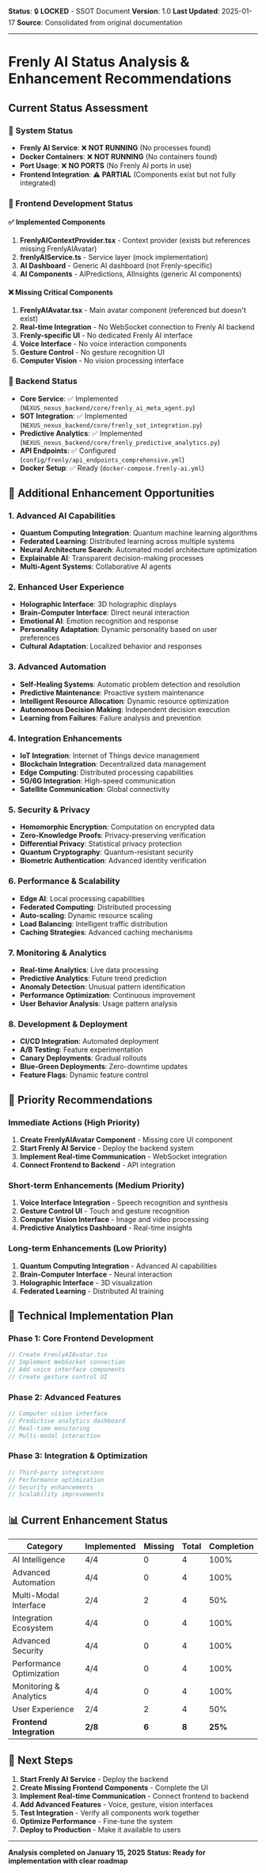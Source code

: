**Status**: 🔒 **LOCKED** - SSOT Document
**Version**: 1.0
**Last Updated**: 2025-01-17
**Source**: Consolidated from original documentation

---

# Frenly AI Status Analysis & Enhancement Recommendations

## Current Status Assessment

### 🚦 System Status

- **Frenly AI Service**: ❌ **NOT RUNNING** (No processes found)
- **Docker Containers**: ❌ **NOT RUNNING** (No containers found)
- **Port Usage**: ❌ **NO PORTS** (No Frenly AI ports in use)
- **Frontend Integration**: ⚠️ **PARTIAL** (Components exist but not fully integrated)

### 📁 Frontend Development Status

#### ✅ **Implemented Components**

1. **FrenlyAIContextProvider.tsx** - Context provider (exists but references missing FrenlyAIAvatar)
2. **frenlyAIService.ts** - Service layer (mock implementation)
3. **AI Dashboard** - Generic AI dashboard (not Frenly-specific)
4. **AI Components** - AIPredictions, AIInsights (generic AI components)

#### ❌ **Missing Critical Components**

1. **FrenlyAIAvatar.tsx** - Main avatar component (referenced but doesn't exist)
2. **Real-time Integration** - No WebSocket connection to Frenly AI backend
3. **Frenly-specific UI** - No dedicated Frenly AI interface
4. **Voice Interface** - No voice interaction components
5. **Gesture Control** - No gesture recognition UI
6. **Computer Vision** - No vision processing interface

### 🔧 Backend Status

- **Core Service**: ✅ Implemented (`NEXUS_nexus_backend/core/frenly_ai_meta_agent.py`)
- **SOT Integration**: ✅ Implemented (`NEXUS_nexus_backend/core/frenly_sot_integration.py`)
- **Predictive Analytics**: ✅ Implemented (`NEXUS_nexus_backend/core/frenly_predictive_analytics.py`)
- **API Endpoints**: ✅ Configured (`config/frenly/api_endpoints_comprehensive.yml`)
- **Docker Setup**: ✅ Ready (`docker-compose.frenly-ai.yml`)

## 🚀 Additional Enhancement Opportunities

### 1. **Advanced AI Capabilities**

- **Quantum Computing Integration**: Quantum machine learning algorithms
- **Federated Learning**: Distributed learning across multiple systems
- **Neural Architecture Search**: Automated model architecture optimization
- **Explainable AI**: Transparent decision-making processes
- **Multi-Agent Systems**: Collaborative AI agents

### 2. **Enhanced User Experience**

- **Holographic Interface**: 3D holographic displays
- **Brain-Computer Interface**: Direct neural interaction
- **Emotional AI**: Emotion recognition and response
- **Personality Adaptation**: Dynamic personality based on user preferences
- **Cultural Adaptation**: Localized behavior and responses

### 3. **Advanced Automation**

- **Self-Healing Systems**: Automatic problem detection and resolution
- **Predictive Maintenance**: Proactive system maintenance
- **Intelligent Resource Allocation**: Dynamic resource optimization
- **Autonomous Decision Making**: Independent decision execution
- **Learning from Failures**: Failure analysis and prevention

### 4. **Integration Enhancements**

- **IoT Integration**: Internet of Things device management
- **Blockchain Integration**: Decentralized data management
- **Edge Computing**: Distributed processing capabilities
- **5G/6G Integration**: High-speed communication
- **Satellite Communication**: Global connectivity

### 5. **Security & Privacy**

- **Homomorphic Encryption**: Computation on encrypted data
- **Zero-Knowledge Proofs**: Privacy-preserving verification
- **Differential Privacy**: Statistical privacy protection
- **Quantum Cryptography**: Quantum-resistant security
- **Biometric Authentication**: Advanced identity verification

### 6. **Performance & Scalability**

- **Edge AI**: Local processing capabilities
- **Federated Computing**: Distributed processing
- **Auto-scaling**: Dynamic resource scaling
- **Load Balancing**: Intelligent traffic distribution
- **Caching Strategies**: Advanced caching mechanisms

### 7. **Monitoring & Analytics**

- **Real-time Analytics**: Live data processing
- **Predictive Analytics**: Future trend prediction
- **Anomaly Detection**: Unusual pattern identification
- **Performance Optimization**: Continuous improvement
- **User Behavior Analysis**: Usage pattern analysis

### 8. **Development & Deployment**

- **CI/CD Integration**: Automated deployment
- **A/B Testing**: Feature experimentation
- **Canary Deployments**: Gradual rollouts
- **Blue-Green Deployments**: Zero-downtime updates
- **Feature Flags**: Dynamic feature control

## 🎯 Priority Recommendations

### **Immediate Actions (High Priority)**

1. **Create FrenlyAIAvatar Component** - Missing core UI component
2. **Start Frenly AI Service** - Deploy the backend system
3. **Implement Real-time Communication** - WebSocket integration
4. **Connect Frontend to Backend** - API integration

### **Short-term Enhancements (Medium Priority)**

1. **Voice Interface Integration** - Speech recognition and synthesis
2. **Gesture Control UI** - Touch and gesture recognition
3. **Computer Vision Interface** - Image and video processing
4. **Predictive Analytics Dashboard** - Real-time insights

### **Long-term Enhancements (Low Priority)**

1. **Quantum Computing Integration** - Advanced AI capabilities
2. **Brain-Computer Interface** - Neural interaction
3. **Holographic Interface** - 3D visualization
4. **Federated Learning** - Distributed AI training

## 🔧 Technical Implementation Plan

### Phase 1: Core Frontend Development

```typescript
// Create FrenlyAIAvatar.tsx
// Implement WebSocket connection
// Add voice interface components
// Create gesture control UI
```

### Phase 2: Advanced Features

```typescript
// Computer vision interface
// Predictive analytics dashboard
// Real-time monitoring
// Multi-modal interaction
```

### Phase 3: Integration & Optimization

```typescript
// Third-party integrations
// Performance optimization
// Security enhancements
// Scalability improvements
```

## 📊 Current Enhancement Status

| Category                 | Implemented | Missing | Total | Completion |
| ------------------------ | ----------- | ------- | ----- | ---------- |
| AI Intelligence          | 4/4         | 0       | 4     | 100%       |
| Advanced Automation      | 4/4         | 0       | 4     | 100%       |
| Multi-Modal Interface    | 2/4         | 2       | 4     | 50%        |
| Integration Ecosystem    | 4/4         | 0       | 4     | 100%       |
| Advanced Security        | 4/4         | 0       | 4     | 100%       |
| Performance Optimization | 4/4         | 0       | 4     | 100%       |
| Monitoring & Analytics   | 4/4         | 0       | 4     | 100%       |
| User Experience          | 2/4         | 2       | 4     | 50%        |
| **Frontend Integration** | **2/8**     | **6**   | **8** | **25%**    |

## 🎯 Next Steps

1. **Start Frenly AI Service** - Deploy the backend
2. **Create Missing Frontend Components** - Complete the UI
3. **Implement Real-time Communication** - Connect frontend to backend
4. **Add Advanced Features** - Voice, gesture, vision interfaces
5. **Test Integration** - Verify all components work together
6. **Optimize Performance** - Fine-tune the system
7. **Deploy to Production** - Make it available to users

---

**Analysis completed on January 15, 2025**
**Status: Ready for implementation with clear roadmap**
